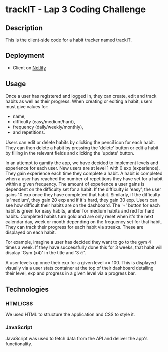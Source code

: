 # trackIT - Lap 3 Coding Challenge

## Description

This is the client-side code for a habit tracker named trackIT.

## Deployment

- Client on <a href="https://trackit-habit-tracker.netlify.app/" target="_blank">Netlify</a>

## Usage

Once a user has registered and logged in, they can create, edit and track habits as well as their progress. When creating or editing a habit, users must give values for:

- name,
- difficulty (easy/medium/hard),
- frequency (daily/weekly/monthly),
- and repetitions.

Users can edit or delete habits by clicking the pencil icon for each habit. They can then delete a habit by pressing the 'delete' button or edit a habit by filling in the relevant fields and clicking the 'update' button.

In an attempt to gamify the app, we have decided to implement levels and experience for each user. New users are at level 1 with 0 exp (experience). They gain experience each time they complete a habit. A habit is completed when a user has reached the number of repetitions they have set for a habit within a given frequency. The amount of experience a user gains is dependent on the difficulty set for a habit. If the difficulty is 'easy', the user gains 10 exp once they have completed that habit. Similarly, if the difficulty is 'medium', they gain 20 exp and if it's hard, they gain 30 exp. Users can see how difficult their habits are on the dashboard. The '+' button for each habit is green for easy habits, amber for medium habits and red for hard habits. Completed habits turn gold and are only reset when it's the next calendar day, week or month depending on the frequency set for that habit. They can track their progress for each habit via streaks. These are displayed on each habit.

For example, imagine a user has decided they want to go to the gym 4 times a week. If they have successfully done this for 3 weeks, that habit will display 'Gym (x4)' in the title and '3 🔥'.

A user levels up once their exp for a given level >= 100. This is displayed visually via a user stats container at the top of their dashboard detailing their level, exp and progress in a given level via a progress bar.

## Technologies

### HTML/CSS

We used HTML to structure the application and CSS to style it.

### JavaScript

JavaScript was used to fetch data from the API and deliver the app's functionality.
